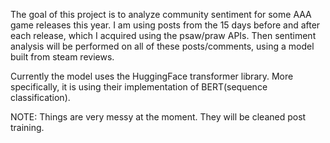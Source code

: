 The goal of this project is to analyze community sentiment for some AAA game 
releases this year. I am using posts from the 15 days before and after each 
release, which I acquired using the psaw/praw APIs. Then sentiment analysis 
will be performed on all of these posts/comments, using a model built from 
steam reviews. 

Currently the model uses the HuggingFace transformer library. More specifically,
it is using their implementation of BERT(sequence classification).

NOTE: Things are very messy at the moment. They will be cleaned post training.
